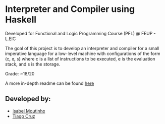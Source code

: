 # Interpreter and Compiler using Haskell

Developed for Functional and Logic Programming Course (PFL) @ FEUP - L.EIC 

The goal of this project is to develop an interpreter and compiler for a small imperative language for a low-level machine with configurations of the form (c, e, s) where c is a list of instructions to be executed, e is the evaluation stack, and s is the storage.

Grade: ~18/20

A more in-depth readme can be found [here](readme.pdf)

## Developed by:
- [Isabel Moutinho](https://github.com/isabelmoutinho)
- [Tiago Cruz](https://github.com/Tiago27Cruz)
